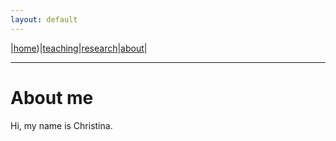```yaml
---
layout: default
---
```


|[home](./index.md))|[teaching](./teaching)|[research](./research)|[about](./about.md)|

* * *

# About me

Hi, my name is Christina. 
